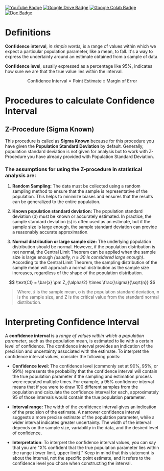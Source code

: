 [![YouTube Badge](https://img.shields.io/badge/YouTube-F00?logo=youtube&logoColor=fff&style=for-the-badge)](https://www.youtube.com/watch?v=X52HK2qkiIE&t=6518s)
[![Google Drive Badge](https://img.shields.io/badge/PDF-4285F4?logo=googledrive&logoColor=fff&style=for-the-badge)](https://drive.google.com/file/d/1nskWHtR1ePmrje76k71gdUc2-fcVWvMH/view)
[![Google Colab Badge](https://img.shields.io/badge/Notebook-F9AB00?logo=googlecolab&logoColor=fff&style=for-the-badge)](https://colab.research.google.com/drive/1Dorc5oX43Uh8CbA71KVd4IwfrC6XMeby?usp=sharing)
[![Doc Badge](https://img.shields.io/badge/Read%20the%20Doc-8CA1AF?logo=readme&logoColor=fff&style=for-the-badge)](http://www.stat.yale.edu/Courses/1997-98/101/confint.htm)

# Definitions

**Confidence interval**, _in simple words,_ is a range of values within which we expect a particular
population parameter, like a mean, to fall. It's a way to express the uncertainty around an
estimate obtained from a sample of data.

**Confidence level**, usually expressed as a percentage like 95%, indicates how sure we are that
the true value lies within the interval.

$$ \text{Confidence Interval} = \text{Point Estimate} \pm \text{Margin of Error} $$

# Procedures to calculate Confidence Interval

## Z-Procedure (Sigma Known)

This procedure is called as **Sigma Known** because for this procedure you have given the **Population Standard Deviation** by default. Generally, population standard deviation is not given for analysis but to work with Z-Procedure you have already provided with Population Standard Deviation.

### **The assumptions for using the Z-procedure in statistical analysis are:**

1. **Random Sampling:** The data must be collected using a random sampling method to ensure that the sample is representative of the population. This helps to minimize biases and ensures that the results can be generalized to the entire population.

2. **Known population standard deviation:** The population standard deviation (σ) must be known or accurately estimated. In practice, the sample standard deviation (s) is often used as an estimate, but if the sample size is large enough, the sample standard deviation can provide a reasonably accurate approximation.

3. **Normal distribution or large sample size:** The underlying population distribution should be normal. However, if the population distribution is not normal, the Central Limit Theorem can be applied when the sample size is large enough _(usually, n ≥ 30 is considered large enough)_. According to the Central Limit Theorem, the sampling distribution of the sample mean will approach a normal distribution as the sample size increases, regardless of the shape of the population distribution.

$$ \text{CI} = \bar{x} \pm Z_{\alpha/2} \times \frac{\sigma}{\sqrt{n}} $$

> Where, $\bar{x}$ is the sample mean, σ is the population standard deviation, n is the sample size, and Z is the critical value from the standard normal distribution.

# Interpreting Confidence Interval

A **confidence interval** is a _range of values within which a population parameter_, such as the population mean, is estimated to lie with a certain level of confidence. The confidence interval provides an indication of the precision and uncertainty associated with the estimate. To interpret the confidence interval values, consider the following points:

- **Confidence level:** The confidence level (commonly set at 90%, 95%, or 99%) represents the probability that the confidence interval will contain the true population parameter if the sampling and estimation process were repeated multiple times. For example, a 95% confidence interval means that if you were to draw 100 different samples from the population and calculate the confidence interval for each, approximately 95 of those intervals would contain the true population parameter.

- **Interval range:** The width of the confidence interval gives an indication of the precision of the estimate. A narrower confidence interval suggests a more precise estimate of the population parameter, while a wider interval indicates greater uncertainty. The width of the interval depends on the sample size, variability in the data, and the desired level of confidence.

- **Interpretation:** To interpret the confidence interval values, you can say that you are "X% confident that the true population parameter lies within the range (lower limit, upper limit)." Keep in mind that this statement is about the interval, not the specific point estimate, and it refers to the confidence level you chose when constructing the interval.
